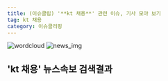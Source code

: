 ```yaml
---
title: (이슈클립) '**kt 채용**' 관련 이슈, 기사 모아 보기
tag: kt 채용
category: 이슈클리핑
---
```

![wordcloud](https://s3.ap-northeast-2.amazonaws.com/lyrics101-wordcloud/2018-10-05-1538706110.png)
![news_img](https://user-images.githubusercontent.com/42597476/44507050-1206f400-a6e4-11e8-8d98-7ffbfebb353f.png)
## **'**kt 채용**'** 뉴스속보 검색결과

